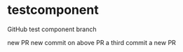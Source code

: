 # testcomponent
GitHub test component
branch


new PR
new commit on above PR
a third commit
a new PR
